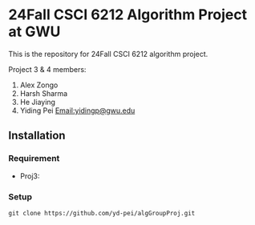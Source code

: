 # 24Fall CSCI 6212 Algorithm Project at GWU
This is the repository for 24Fall CSCI 6212 algorithm project.

Project 3 & 4 members: 

1. Alex Zongo
2. Harsh Sharma
3. He Jiaying
4. Yiding Pei   [Email:yidingp@gwu.edu](mailto:yidingp@gwu.edu)


## Installation

### Requirement

- Proj3:

### Setup

```
git clone https://github.com/yd-pei/algGroupProj.git
```

